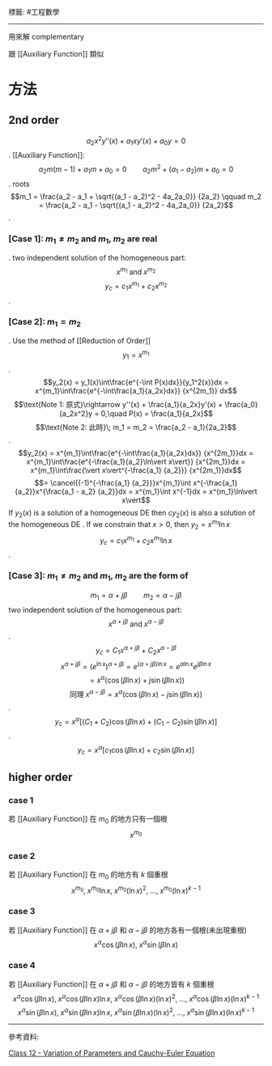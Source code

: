標籤: #工程數學 

---

用來解 complementary

跟 [[Auxiliary Function]] 類似

# 方法

## 2nd order

$$a_2x^2y''(x) + a_1xy'(x) + a_0y = 0$$
.
[[Auxiliary Function]]:
$$a_2m(m - 1) + a_1m + a_0 = 0 \qquad
  a_2m^2 + (a_1 - a_2)m + a_0 = 0$$
.
roots
$$m_1 = \frac{a_2 - a_1 + \sqrt{(a_1 - a_2)^2 - 4a_2a_0}}
             {2a_2} \qquad
  m_2 = \frac{a_2 - a_1 - \sqrt{(a_1 - a_2)^2 - 4a_2a_0}}
             {2a_2}$$
.
### \[Case 1\]: $m_1 \neq m_2$ and $m_1$, $m_2$ are real
.
two independent solution of the homogeneous part:
$$x^{m_1} \;\text{and}\; x^{m_2}$$
$$y_c = c_1x^{m_1} + c_2x^{m_2}$$
.
### \[Case 2\]: $m_1 = m_2$
.
Use the method of [[Reduction of Order]]
$$y_1 = x^{m_1}$$
.
$$y_2(x) = y_1(x)\int\frac{e^{-\int P(x)dx}}{y_1^2(x)}dx
         = x^{m_1}\int\frac{e^{-\int\frac{a_1}{a_2x}dx}}
		                   {x^{2m_1}} dx$$
$$\text{Note 1: 原式}\rightarrow y''(x) + 
                                \frac{a_1}{a_2x}y'(x) + 
								\frac{a_0}{a_2x^2}y = 0,\quad
				     P(x) = \frac{a_1}{a_2x}$$
$$\text{Note 2: 此時}\; m_1 = m_2 
                           = \frac{a_2 - a_1}{2a_2}$$
.
$$y_2(x) = x^{m_1}\int\frac{e^{-\int\frac{a_1}{a_2x}dx}}
                           {x^{2m_1}}dx
		 = x^{m_1}\int\frac{e^{-\frac{a_1}{a_2}\ln\vert x\vert}}
		                   {x^{2m_1}}dx
		 = x^{m_1}\int\frac{\vert x\vert^{-\frac{a_1}
		                                        {a_2}}}
		                   {x^{2m_1}}dx$$
$$= \cancel{(-1)^{-\frac{a_1}
                {a_2}}}x^{m_1}\int x^{-\frac{a_1}
				                           {a_2}}x^{\frac{a_1 - a_2}
										                 {a_2}}dx
  = x^{m_1}\int x^{-1}dx
  = x^{m_1}\ln\vert x\vert$$
If $y_2(x)$ is a solution of a homogeneous DE
then $cy_2(x)$ is also a solution of the homogeneous DE
.
If we constrain that $x > 0$, then $y_2 = x^{m_1}\ln x$
$$y_c = c_1x^{m_1} + c_2x^{m_1}\ln x$$
.
### \[Case 3\]: $m_1 \neq m_2$ and $m_1$, $m_2$ are the form of
$$m_1 = \alpha + j\beta \qquad m_2 = \alpha - j\beta$$
two independent solution of the homogeneous part:
$$x^{\alpha + j\beta} \;\text{and}\; x^{\alpha - j\beta}$$
.
$$y_c = C_1x^{\alpha + j\beta} + C_2x^{\alpha - j\beta}$$
$$x^{\alpha + j\beta} = (e^{\ln x})^{\alpha + j\beta} 
                      = e^{(\alpha + j\beta)\ln x}
					  = e^{\alpha \ln x}e^{j\beta \ln x}$$
$$ = x^\alpha (\cos(\beta \ln x) + 
               j\sin(\beta \ln x))$$
$$\text{同理}\; x^{\alpha - j\beta} = x^\alpha(\cos(\beta\ln x)
                                              - j\sin(\beta \ln x))$$
.
$$y_c = x^\alpha [
                     (C_1 + C_2)\cos(\beta\ln x) +
					 (C_1 - C_2)\sin(\beta\ln x)
                 ]$$
.
$$y_c = x^\alpha [
                     c_1\cos(\beta\ln x) +
					 c_2\sin(\beta\ln x)
                 ]$$

## higher order

### case 1

若 [[Auxiliary Function]] 在 $m_0$ 的地方只有一個根
$$x^{m_0}$$

### case 2
若 [[Auxiliary Function]] 在 $m_0$ 的地方有 $k$ 個重根
$$x^{m_0},\; 
  x^{m_0}\ln x,\; 
  x^{m_0}(\ln x)^2,\; ... , \;
  x^{m_0}(\ln x)^{k - 1}$$

### case 3

若 [[Auxiliary Function]] 在 $\alpha + j\beta$ 和 $\alpha - j\beta$ 的地方各有一個根(未出現重根)
$$x^\alpha\cos(\beta\ln x), \; x^\alpha\sin(\beta\ln x)$$

### case 4

若 [[Auxiliary Function]] 在 $\alpha + j\beta$ 和 $\alpha - j\beta$ 的地方皆有 $k$ 個重根
$$x^\alpha\cos(\beta\ln x),\;
  x^\alpha\cos(\beta\ln x)\ln x,\;
  x^\alpha\cos(\beta\ln x)(\ln x)^2,\; ..., \;
  x^\alpha\cos(\beta\ln x)(\ln x)^{k - 1}$$
$$x^\alpha\sin(\beta\ln x),\;
  x^\alpha\sin(\beta\ln x)\ln x,\;
  x^\alpha\sin(\beta\ln x)(\ln x)^2,\; ...,\;
  x^\alpha\sin(\beta\ln x)(\ln x)^{k - 1}$$

---

參考資料:

[Class 12 - Variation of Parameters and Cauchy-Euler Equation](https://youtu.be/TWnudCfwofE)